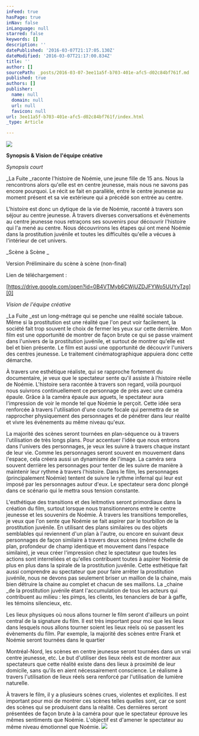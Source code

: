 ```yaml
---
inFeed: true
hasPage: true
inNav: false
inLanguage: null
starred: false
keywords: []
description: ''
datePublished: '2016-03-07T21:17:05.130Z'
dateModified: '2016-03-07T21:17:00.834Z'
title: ''
author: []
sourcePath: _posts/2016-03-07-3ee11a5f-b703-401e-afc5-d02c84bf761f.md
published: true
authors: []
publisher:
  name: null
  domain: null
  url: null
  favicon: null
url: 3ee11a5f-b703-401e-afc5-d02c84bf761f/index.html
_type: Article

---
```

![](https://the-grid-user-content.s3-us-west-2.amazonaws.com/25faf8f5-90f6-4fcd-b7b6-5c8a366d48f3.png)

**Synopsis & Vision de l'équipe créative**

_Synopsis court_

_La Fuite _raconte l'histoire de Noémie, une jeune fille de 15 ans. Nous la rencontrons alors qu'elle est en centre jeunesse, mais nous ne savons pas encore pourquoi. Le récit se fait en parallèle, entre le centre jeunesse au moment présent et sa vie extérieure qui a précédé son entrée au centre.

L'histoire est donc un dytique de la vie de Noémie, raconté à travers son séjour au centre jeunesse. À travers diverses conversations et évènements au centre jeunesse nous retraçons ses souvenirs pour découvrir l'histoire qui l'a mené au centre. Nous découvrirons les étapes qui ont mené Noémie dans la prostitution juvénile et toutes les difficultés qu'elle a vécues à l'intérieur de cet univers.

_Scène à Scène _

Version Préliminaire du scène à scène (non-final)

Lien de téléchargement :

[https://drive.google.com/open?id=0B4VTMyb6CWjUZDJFYWo5UUYyTzg][0]

_Vision de l'équipe créative_

_La Fuite _est un long-métrage qui se penche une réalité sociale taboue. Même si la prostitution est une réalité que l'on peut voir facilement, la société fait trop souvent le choix de fermer les yeux sur cette dernière. Mon film est une opportunité de montrer de façon brute ce qui se passe vraiment dans l'univers de la prostitution juvénile, et surtout de montrer qu'elle est bel et bien présente. Le film est aussi une opportunité de découvrir l'univers des centres jeunesse. Le traitement cinématographique appuiera donc cette démarche.

À travers une esthétique réaliste, qui se rapproche fortement du documentaire, je veux que le spectateur sente qu'il assiste à l'histoire réelle de Noémie. L'histoire sera racontée à travers son regard, voilà pourquoi nous suivrons continuellement ce personnage de près avec une caméra épaule. Grâce à la caméra épaule aux aguets, le spectateur aura l'impression de voir le monde tel que Noémie le perçoit. Cette idée sera renforcée à travers l'utilisation d'une courte focale qui permettra de se rapprocher physiquement des personnages et de pénétrer dans leur réalité et vivre les évènements au même niveau qu'eux.

La majorité des scènes seront tournées en plan-séquence ou à travers l'utilisation de très longs plans. Pour accentuer l'idée que nous entrons dans l'univers des personnages, je veux les suivre à travers chaque instant de leur vie. Comme les personnages seront souvent en mouvement dans l'espace, cela créera aussi un dynamisme de l'image. La caméra sera souvent derrière les personnages pour tenter de les suivre de manière à maintenir leur rythme à travers l'histoire. Dans le film, les personnages (principalement Noémie) tentent de suivre le rythme infernal qui leur est imposé par les personnages autour d'eux. Le spectateur sera donc plongé dans ce scénario qui le mettra sous tension constante.

L'esthétique des transitions et des leitmotivs seront primordiaux dans la création du film, surtout lorsque nous transitionnerons entre le centre jeunesse et les souvenirs de Noémie. À travers les transitions temporelles, je veux que l'on sente que Noémie se fait aspirer par le tourbillon de la prostitution juvénile. En utilisant des plans similaires ou des objets semblables qui reviennent d'un plan à l'autre, ou encore en suivant deux personnages de façon similaire à travers deux scènes (même échelle de plan, profondeur de champ identique et mouvement dans l'espace similaire), je veux créer l'impression chez le spectateur que toutes les actions sont interreliées et qu'elles contribuent toutes à aspirer Noémie de plus en plus dans la spirale de la prostitution juvénile. Cette esthétique fait aussi comprendre au spectateur que pour faire arrêter la prostitution juvénile, nous ne devons pas seulement briser un maillon de la chaine, mais bien détruire la chaine au complet et chacun de ses maillons. La _chaine _de la prostitution juvénile étant l'accumulation de tous les acteurs qui contribuent au milieu : les pimps, les clients, les tenanciers de bar à gaffe, les témoins silencieux, etc.

Les lieux physiques où nous allons tourner le film seront d'ailleurs un point central de la signature du film. Il est très important pour moi que les lieux dans lesquels nous allons tourner soient les lieux réels où se passent les évènements du film. Par exemple, la majorité des scènes entre Frank et Noémie seront tournées dans le quartier

Montréal-Nord, les scènes en centre jeunesse seront tournées dans un vrai centre jeunesse, etc. Le but d'utiliser des lieux réels est de montrer aux spectateurs que cette réalité existe dans des lieux à proximité de leur domicile, sans qu'ils en aient nécessairement conscience. Le réalisme à travers l'utilisation de lieux réels sera renforcé par l'utilisation de lumière naturelle.

À travers le film, il y a plusieurs scènes crues, violentes et explicites. Il est important pour moi de montrer ces scènes telles quelles sont, car ce sont des scènes qui se produisent dans la réalité. Ces dernières seront présentées de façon brute à la caméra pour que le spectateur éprouve les mêmes sentiments que Noémie. L'objectif est d'amener le spectateur au même niveau émotionnel que Noémie.
![](https://the-grid-user-content.s3-us-west-2.amazonaws.com/ca93c0f1-dd6d-4a56-ae50-8ab108cfb3f7.png)

[0]: https://drive.google.com/open?id=0B4VTMyb6CWjUZDJFYWo5UUYyTzg